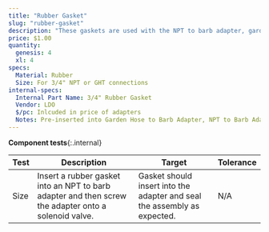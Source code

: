```yaml
---
title: "Rubber Gasket"
slug: "rubber-gasket"
description: "These gaskets are used with the NPT to barb adapter, garden hose to barb adapter, and pressure reducer to seal the water system's threaded connections."
price: $1.00
quantity:
  genesis: 4
  xl: 4
specs:
  Material: Rubber
  Size: For 3/4" NPT or GHT connections
internal-specs:
  Internal Part Name: 3/4" Rubber Gasket
  Vendor: LDO
  $/pc: Inlcuded in price of adapters
  Notes: Pre-inserted into Garden Hose to Barb Adapter, NPT to Barb Adapter, and Pressure Regulator
---
```


**Component tests**{:.internal}

|Test         |Description  |Target       |Tolerance    |
|-------------|-------------|-------------|-------------|
|Size         |Insert a rubber gasket into an NPT to barb adapter and then screw the adapter onto a solenoid valve.|Gasket should insert into the adapter and seal the assembly as expected.|N/A